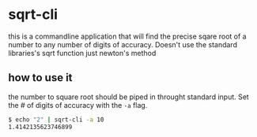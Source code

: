 # sqrt-cli

this is a commandline application that will find the precise sqare root of a number
to any number of digits of accuracy. Doesn't use the standard libraries's sqrt function
just newton's method

## how to use it

the number to square root should be piped in throught standard input. Set the # of digits 
of accuracy with the `-a` flag.

```sh
$ echo "2" | sqrt-cli -a 10
1.4142135623746899
```